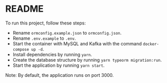 # README

To run this project, follow these steps:

- Rename `ormconfig.example.json` to `ormconfig.json`.
- Rename `.env.example` to `.env`.
- Start the container with MySQL and Kafka with the command `docker-compose up -d`.
- Install dependencies by running `yarn`.
- Create the database structure by running `yarn typeorm migration:run`.
- Start the application by running `yarn start`.

Note: By default, the application runs on port 3000.
